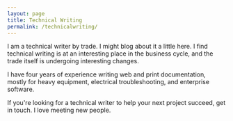 ```yaml
---
layout: page
title: Technical Writing
permalink: /technicalwriting/
---
```


I am a technical writer by trade. I might blog about it a little here. I find technical writing is at an interesting place in the business cycle, and the trade itself is undergoing interesting changes. 

I have four years of experience writing web and print documentation, mostly for heavy equipment, electrical troubleshooting, and enterprise software. 

If you're looking for a technical writer to help your next project succeed, get in touch. I love meeting new people. 





